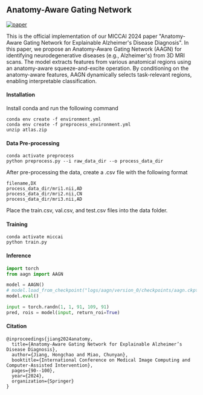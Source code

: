 ## Anatomy-Aware Gating Network
[![paper](https://img.shields.io/badge/PDF-Available-red?logo=adobeacrobatreader&logoColor=white)](https://papers.miccai.org/miccai-2024/paper/2553_paper.pdf)

This is the official implementation of our MICCAI 2024 paper "Anatomy-Aware Gating Network for Explainable Alzheimer's Disease Diagnosis". In this paper, we propose an Anatomy-Aware Gating Network (AAGN) for identifying neurodegenerative diseases (e.g., Alzheimer's) from 3D MRI scans. The model extracts features from various anatomical regions using an anatomy-aware squeeze-and-excite operation. 
By conditioning on the anatomy-aware features, AAGN dynamically selects task-relevant regions, enabling interpretable classification.

#### Installation
Install conda and run the following command
```
conda env create -f environment.yml
conda env create -f preprocess_environment.yml
unzip atlas.zip
```

#### Data Pre-processing
```
conda activate preprocess
python preprocess.py --i raw_data_dir --o process_data_dir
```
After pre-processing the data, create a .csv file with the following format 
```
filename,DX
process_data_dir/mri1.nii,AD
process_data_dir/mri2.nii,CN
process_data_dir/mri3.nii,AD
```
Place the train.csv, val.csv, and test.csv files into the data folder.

#### Training
```
conda activate miccai
python train.py 
```

#### Inference
```python
import torch
from aagn import AAGN

model = AAGN()
# model.load_from_checkpoint("logs/aagn/version_0/checkpoints/aagn.ckpt")
model.eval()

input = torch.randn(1, 1, 91, 109, 91)
pred, rois = model(input, return_roi=True)
```

#### Citation
```
@inproceedings{jiang2024anatomy,
  title={Anatomy-Aware Gating Network for Explainable Alzheimer’s Disease Diagnosis},
  author={Jiang, Hongchao and Miao, Chunyan},
  booktitle={International Conference on Medical Image Computing and Computer-Assisted Intervention},
  pages={90--100},
  year={2024},
  organization={Springer}
}
```

